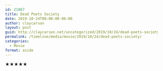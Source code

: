 ```yaml
---
id: 21067
title: Dead Poets Society
date: 2019-10-24T00:00:00-06:00
author: claycarson
layout: post
guid: http://claycarson.net/uncategorized/2019/10/24/dead-poets-society/
permalink: /timeline/media/movie/2019/10/24/dead-poets-society/
categories:
  - Movie
format: aside
---
```

<div class="media-details"></div>

<div class="media-creator"></div>

<div class="media-rating">★★★★★</div>